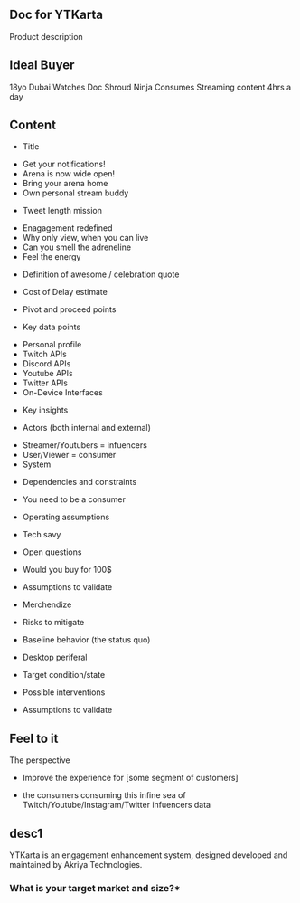 ## Doc for YTKarta
Product description


## Ideal Buyer
18yo
Dubai
Watches Doc Shroud Ninja 
Consumes Streaming content 4hrs a day

## Content
* Title
- Get your notifications!
- Arena is now wide open!
- Bring your arena home
- Own personal stream buddy

* Tweet length mission
- Enagagement redefined
- Why only view, when you can live
- Can you smell the adreneline
- Feel the energy

* Definition of awesome / celebration quote

* Cost of Delay estimate

* Pivot and proceed points

* Key data points
- Personal profile
- Twitch APIs
- Discord APIs
- Youtube APIs
- Twitter APIs
- On-Device Interfaces

* Key insights

* Actors (both internal and external)
- Streamer/Youtubers = infuencers
- User/Viewer = consumer
- System

* Dependencies and constraints
- You need to be a consumer

* Operating assumptions
- Tech savy

* Open questions
- Would you buy for 100$

* Assumptions to validate
- Merchendize

* Risks to mitigate


* Baseline behavior (the status quo)
- Desktop periferal

* Target condition/state


* Possible interventions


* Assumptions to validate


## Feel to it
The perspective
* Improve the experience for [some segment of customers]
- the consumers consuming this infine sea of Twitch/Youtube/Instagram/Twitter infuencers data


## desc1
YTKarta is an engagement enhancement system, designed developed and maintained by Akriya Technologies.

### What is your target market and size?*

